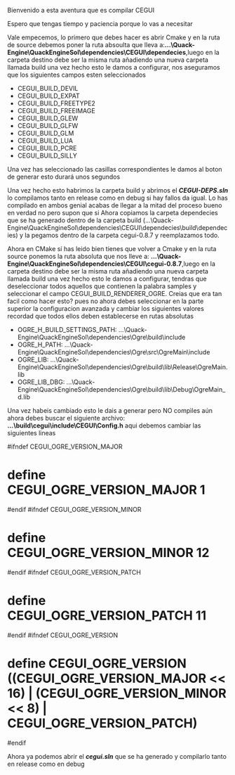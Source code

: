 Bienvenido a esta aventura que es compilar CEGUI

Espero que tengas tiempo y paciencia porque lo vas a necesitar

Vale empecemos, lo primero que debes hacer es abrir Cmake y en la ruta de source debemos poner la ruta absoulta que lleva a:**...\Quack-Engine\QuackEngineSol\dependencies\CEGUI\dependecies**,luego en la carpeta destino debe ser la misma ruta añadiendo una nueva carpeta llamada build una vez hecho esto le damos a configurar, nos aseguramos que los siguientes campos esten seleccionados
- CEGUI_BUILD_DEVIL
- CEGUI_BUILD_EXPAT
- CEGUI_BUILD_FREETYPE2
- CEGUI_BUILD_FREEIMAGE
- CEGUI_BUILD_GLEW
- CEGUI_BUILD_GLFW
- CEGUI_BUILD_GLM
- CEGUI_BUILD_LUA
- CEGUI_BUILD_PCRE
- CEGUI_BUILD_SILLY

Una vez has seleccionado las casillas correspondientes le damos al boton de generar esto durará unos segundos

Una vez hecho esto habrimos la carpeta build y abrimos el ***CEGUI-DEPS.sln*** lo compilamos tanto en release como en debug si hay fallos da igual.
Lo has compilado en ambos genial acabas de llegar a la mitad del proceso bueno en verdad no pero supon que si
Ahora copiamos la carpeta dependecies que se ha generado dentro de la carpeta build (...\Quack-Engine\QuackEngineSol\dependencies\CEGUI\dependecies\build\dependecies) y la pegamos dentro de la carpeta cegui-0.8.7 y reemplazamos todo.

Ahora en CMake sí has leido bien tienes que volver a Cmake y en la ruta source ponemos la ruta absoluta que nos lleve a: **...\Quack-Engine\QuackEngineSol\dependencies\CEGUI\cegui-0.8.7**,luego en la carpeta destino debe ser la misma ruta añadiendo una nueva carpeta llamada build una vez hecho esto le damos a configurar, tendras que deseleccionar todos aquellos que contienen la palabra samples y seleccionar el campo CEGUI_BUILD_RENDERER_OGRE.
Creias que era tan facil como hacer esto? pues no ahora debes seleccionar en la parte superior la configuracion avanzada y cambiar los siguientes valores recordad que todos ellos deben establecerse en rutas absolutas
- OGRE_H_BUILD_SETTINGS_PATH: ...\Quack-Engine\QuackEngineSol\dependencies\Ogre\build\include
- OGRE_H_PATH: ...\Quack-Engine\QuackEngineSol\dependencies\Ogre\src\OgreMain\include
- OGRE_LIB: ...\Quack-Engine\QuackEngineSol\dependencies\Ogre\build\lib\Release\OgreMain.lib
- OGRE_LIB_DBG: ...\Quack-Engine\QuackEngineSol\dependencies\Ogre\build\lib\Debug\OgreMain_d.lib

Una vez habeis cambiado esto le dais a generar pero NO compìles aún ahora debes buscar el siguiente archivo: **...\build\cegui\include\CEGUI\Config.h** aqui debemos cambiar las siguientes lineas 


#ifndef CEGUI_OGRE_VERSION_MAJOR
#   define CEGUI_OGRE_VERSION_MAJOR 1
#endif
#ifndef CEGUI_OGRE_VERSION_MINOR
#   define CEGUI_OGRE_VERSION_MINOR 12
#endif
#ifndef CEGUI_OGRE_VERSION_PATCH
#   define CEGUI_OGRE_VERSION_PATCH 11
#endif
#ifndef CEGUI_OGRE_VERSION
#   define CEGUI_OGRE_VERSION ((CEGUI_OGRE_VERSION_MAJOR << 16) | (CEGUI_OGRE_VERSION_MINOR << 8) | CEGUI_OGRE_VERSION_PATCH)
#endif

Ahora ya podemos abrir el ***cegui.sln*** que se ha generado y compilarlo tanto en release como en debug